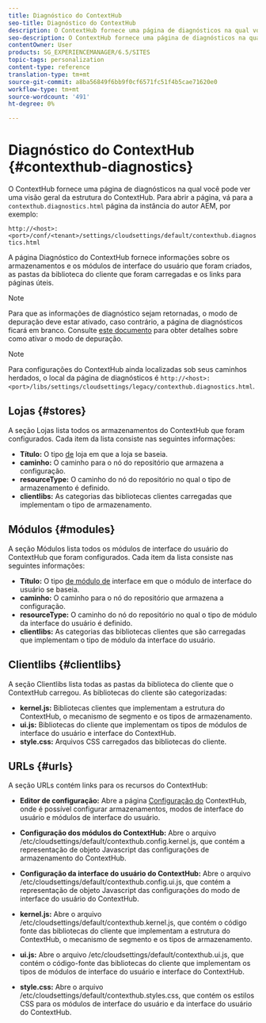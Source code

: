 ```yaml
---
title: Diagnóstico do ContextHub
seo-title: Diagnóstico do ContextHub
description: O ContextHub fornece uma página de diagnósticos na qual você pode ver uma visão geral da estrutura do ContextHub
seo-description: O ContextHub fornece uma página de diagnósticos na qual você pode ver uma visão geral da estrutura do ContextHub
contentOwner: User
products: SG_EXPERIENCEMANAGER/6.5/SITES
topic-tags: personalization
content-type: reference
translation-type: tm+mt
source-git-commit: a8ba56849f6bb9f0cf6571fc51f4b5cae71620e0
workflow-type: tm+mt
source-wordcount: '491'
ht-degree: 0%

---
```



# Diagnóstico do ContextHub {#contexthub-diagnostics}

O ContextHub fornece uma página de diagnósticos na qual você pode ver uma visão geral da estrutura do ContextHub. Para abrir a página, vá para a `contexthub.diagnostics.html` página da instância do autor AEM, por exemplo:

`http://<host>:<port>/conf/<tenant>/settings/cloudsettings/default/contexthub.diagnostics.html`

A página Diagnóstico do ContextHub fornece informações sobre os armazenamentos e os módulos de interface do usuário que foram criados, as pastas da biblioteca do cliente que foram carregadas e os links para páginas úteis.

>[!NOTE]
>
>Para que as informações de diagnóstico sejam retornadas, o modo de depuração deve estar ativado, caso contrário, a página de diagnósticos ficará em branco. Consulte [este documento](ch-configuring.md#debugging-contexthub) para obter detalhes sobre como ativar o modo de depuração.

>[!NOTE]
>
>Para configurações do ContextHub ainda localizadas sob seus caminhos herdados, o local da página de diagnósticos é `http://<host>:<port>/libs/settings/cloudsettings/legacy/contexthub.diagnostics.html`.

## Lojas {#stores}

A seção Lojas lista todos os armazenamentos do ContextHub que foram configurados. Cada item da lista consiste nas seguintes informações:

* **Título:** O tipo [de](/help/sites-developing/ch-samplestores.md) loja em que a loja se baseia.
* **caminho:** O caminho para o nó do repositório que armazena a configuração.
* **resourceType:** O caminho do nó do repositório no qual o tipo de armazenamento é definido.
* **clientlibs:** As categorias das bibliotecas clientes carregadas que implementam o tipo de armazenamento.

## Módulos {#modules}

A seção Módulos lista todos os módulos de interface do usuário do ContextHub que foram configurados. Cada item da lista consiste nas seguintes informações:

* **Título:** O tipo [de módulo de](/help/sites-developing/ch-samplemodules.md) interface em que o módulo de interface do usuário se baseia.
* **caminho:** O caminho para o nó do repositório que armazena a configuração.
* **resourceType:** O caminho do nó do repositório no qual o tipo de módulo da interface do usuário é definido.
* **clientlibs:** As categorias das bibliotecas clientes que são carregadas que implementam o tipo de módulo da interface do usuário.

## Clientlibs {#clientlibs}

A seção Clientlibs lista todas as pastas da biblioteca do cliente que o ContextHub carregou. As bibliotecas do cliente são categorizadas:

* **kernel.js:** Bibliotecas clientes que implementam a estrutura do ContextHub, o mecanismo de segmento e os tipos de armazenamento.
* **ui.js:** Bibliotecas do cliente que implementam os tipos de módulos de interface do usuário e interface do ContextHub.
* **style.css:** Arquivos CSS carregados das bibliotecas do cliente.

## URLs {#urls}

A seção URLs contém links para os recursos do ContextHub:

* **Editor de configuração:** Abre a página [Configuração do](ch-configuring.md) ContextHub, onde é possível configurar armazenamentos, modos de interface do usuário e módulos de interface do usuário.

* **Configuração dos módulos do ContextHub:** Abre o arquivo /etc/cloudsettings/default/contexthub.config.kernel.js, que contém a representação de objeto Javascript das configurações de armazenamento do ContextHub.
* **Configuração da interface do usuário do ContextHub:** Abre o arquivo /etc/cloudsettings/default/contexthub.config.ui.js, que contém a representação de objeto Javascript das configurações do modo de interface do usuário do ContextHub.
* **kernel.js:** Abre o arquivo /etc/cloudsettings/default/contexthub.kernel.js, que contém o código fonte das bibliotecas do cliente que implementam a estrutura do ContextHub, o mecanismo de segmento e os tipos de armazenamento.
* **ui.js:** Abre o arquivo /etc/cloudsettings/default/contexthub.ui.js, que contém o código-fonte das bibliotecas do cliente que implementam os tipos de módulos de interface do usuário e interface do ContextHub.
* **style.css:** Abre o arquivo /etc/cloudsettings/default/contexthub.styles.css, que contém os estilos CSS para os módulos de interface do usuário e da interface do usuário do ContextHub.